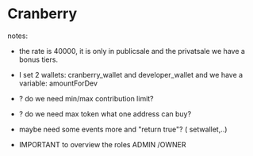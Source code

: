 # Cranberry

notes:

  - the rate is 40000, it is only in publicsale and the privatsale we have a bonus tiers.
  - I set 2 wallets: cranberry_wallet and developer_wallet and we have a variable: amountForDev
 
  - ? do we need min/max contribution limit?
  - ? do we need max token what one address can buy?

  - maybe need some events more and "return true"? ( setwallet,..)
  - IMPORTANT to overview the roles ADMIN /OWNER
